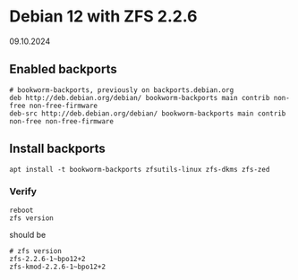 # Debian 12 with ZFS 2.2.6

09.10.2024

## Enabled backports

````
# bookworm-backports, previously on backports.debian.org
deb http://deb.debian.org/debian/ bookworm-backports main contrib non-free non-free-firmware
deb-src http://deb.debian.org/debian/ bookworm-backports main contrib non-free non-free-firmware
````

## Install backports

````
apt install -t bookworm-backports zfsutils-linux zfs-dkms zfs-zed
````

### Verify

````
reboot
zfs version
````

should be

````
# zfs version
zfs-2.2.6-1~bpo12+2
zfs-kmod-2.2.6-1~bpo12+2
````


